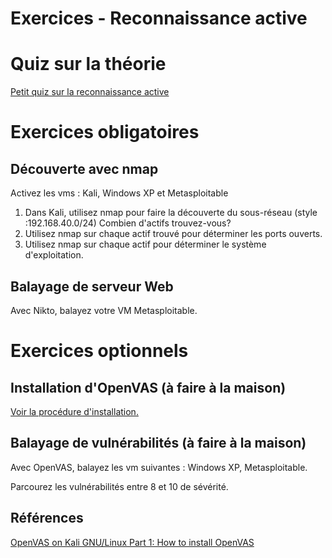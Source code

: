# Exercices - Reconnaissance active

# Quiz sur la théorie   

[Petit quiz sur la reconnaissance active](https://forms.office.com/r/Vp6RsyUyfp)  


# Exercices obligatoires  

## Découverte avec nmap

Activez les vms : Kali, Windows XP et Metasploitable

1. Dans Kali, utilisez nmap pour faire la découverte du sous-réseau (style :192.168.40.0/24) Combien d'actifs trouvez-vous?
2. Utilisez nmap sur chaque actif trouvé pour déterminer les ports ouverts.
3. Utilisez nmap sur chaque actif pour déterminer le système d'exploitation.

## Balayage de serveur Web

Avec Nikto, balayez votre VM Metasploitable.

# Exercices optionnels  

## Installation d'OpenVAS (à faire à la maison)

[Voir la procédure d'installation.](../labo/installation_openvas.md)  

## Balayage de vulnérabilités (à faire à la maison)

Avec OpenVAS, balayez les vm suivantes : Windows XP, Metasploitable.

Parcourez les vulnérabilités entre 8 et 10 de sévérité.


## Références  
[OpenVAS on Kali GNU/Linux Part 1: How to install OpenVAS](https://stafwag.github.io/blog/blog/2021/02/28/howto-install-opevas-on-kali/)  
